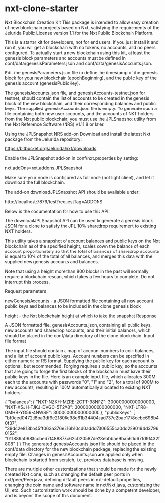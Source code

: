 # nxt-clone-starter
Nxt Blockchain Creation Kit
This package is intended to allow easy creation of new blockchain projects based on Nxt, satisfying the requirements of the Jelurida Public License version 1.1 for the Nxt Public Blockchain Platform.

This is a starter kit for developers, not for end users. If you just install it and run it, you will get a blockchain with no tokens, no accounts, and no peers configured. To actually start a new blockchain using this kit, at least the genesis block parameters and accounts must be defined in conf/data/genesisParameters.json and conf/data/genesisAccounts.json.

Edit the genesisParameters.json file to define the timestamp of the genesis block for your new blockchain (epochBeginning), and the public key of the genesis account (genesisPublicKey).

The genesisAccounts.json file, and genesisAccounts-testnet.json for testnet, should contain the list of accounts to be created in the genesis block of the new blockchain, and their corresponding balances and public keys. The supplied genesisAccounts.json file is empty. To generate such a file containing both new user accounts, and the accounts of NXT holders from the Nxt public blockchain, you must use the JPLSnapshot utility from the Nxt Reference Software (NRS) v1.11.8 or later.

Using the JPLSnapshot NRS add-on
Download and install the latest Nxt package from the Jelurida repository:

https://bitbucket.org/Jelurida/nxt/downloads

Enable the JPLSnapshot add-on in conf/nxt.properties by setting:

nxt.addOns=nxt.addons.JPLSnapshot

Make sure your node is configured as full node (not light client), and let it download the full blockchain.

The add-on downloadJPLSnapshot API should be available under:

http://localhost:7876/test?requestTag=ADDONS

Below is the documentation for how to use this API:

The downloadJPLSnapshot API can be used to generate a genesis block JSON for a clone to satisfy the JPL 10% sharedrop requirement to existing NXT holders.

This utility takes a snapshot of account balances and public keys on the Nxt blockchain as of the specified height, scales down the balance of each account proportionately so that the total of balances of sharedrop accounts is equal to 10% of the total of all balances, and merges this data with the supplied new genesis accounts and balances.

Note that using a height more than 800 blocks in the past will normally require a blockchain rescan, which takes a few hours to complete. Do not interrupt this process.

Request parameters

newGenesisAccounts - a JSON formatted file containing all new account
public keys and balances to be included in the clone genesis block

height - the Nxt blockchain height at which to take the snapshot
Response

A JSON formatted file, genesisAccounts.json, containing all public keys,
new accounts and sharedrop accounts, and their initial balances, which
should be placed in the conf/data directory of the clone blockchain.
Input file format

The input file should contain a map of account numbers to coin balances, and a list of account public keys. Account numbers can be specified in either numeric or RS format. Supplying the public key for each account is optional, but recommended. Forging requires a public key, so the accounts that are going to forge the first blocks of the blockchain must have their public keys in the file. Here is an example input file, which allocates 300M each to the accounts with passwords "0", "1" and "2", for a total of 900M to new accounts, resulting in 100M automatically allocated to existing NXT holders:

{
    "balances": {
         "NXT-NZKH-MZRE-2CTT-98NPZ": 30000000000000000,
         "NXT-X5JH-TJKJ-DVGC-5T2V8": 30000000000000000,
         "NXT-LTR8-GMHB-YG56-4NWSE": 30000000000000000
     },
     "publicKeys": [
         "bf0ced0472d8ba3df9e21808e98e61b34404aad737e2bae1778cebc698b40f37",
         "39dc2e813bb45ff063a376e316b10cd0addd7306555ca0dd2890194d37960152",
         "011889a0988ccbed7f488878c62c020587de23ebbbae9ba56dd67fd9f432f808"
     ]
 }
The generated genesisAccounts.json file should be placed in the conf/data directory for the new blockchain package, replacing the existing empty file. Changes in genesisAccounts.json are applied only when blockchain is started from scratch, i.e. previous database is missing.

There are multiple other customizations that should be made for the newly created Nxt clone, such as changing the default peer ports in nxt/peer/Peer.java, defining default peers in nxt-default.properties, changing the coin name and software name in nxt/Nxt.java, customizing the UI, etc. Such customization work should be done by a competent developer, and is beyond the scope of this document.
